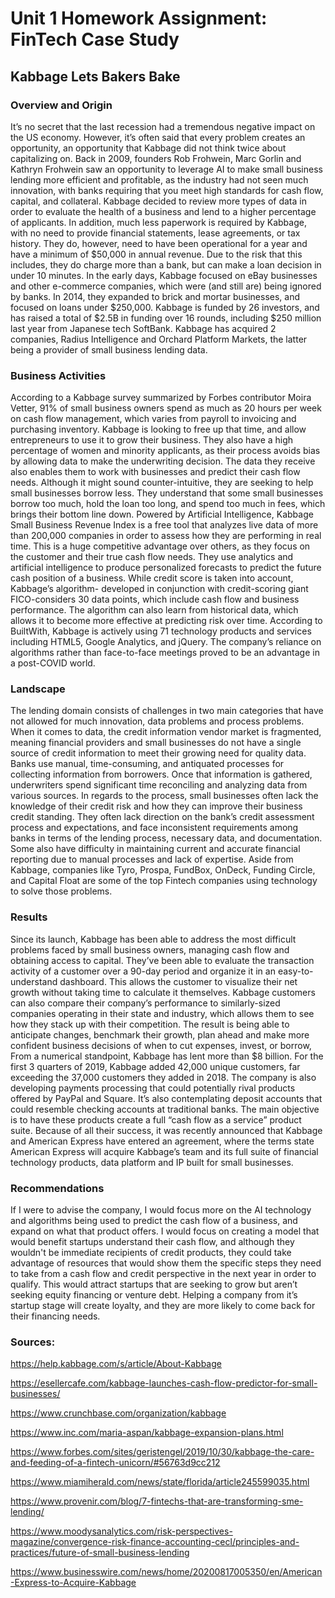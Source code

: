 # Unit 1 Homework Assignment: FinTech Case Study
## **Kabbage Lets Bakers Bake**

### Overview and Origin

It’s no secret that the last recession had a tremendous negative impact on the US economy. However, it’s often said that every problem creates an opportunity, an opportunity that Kabbage did not think twice about capitalizing on. Back in 2009, founders Rob Frohwein, Marc Gorlin and Kathryn Frohwein saw an opportunity to leverage AI to make small business lending more efficient and profitable, as the industry had not seen much innovation, with banks requiring that you meet high standards for cash flow, capital, and collateral. Kabbage decided to review more types of data in order to evaluate the health of a business and lend to a higher percentage 
of applicants. In addition, much less paperwork is required by Kabbage, with no need to provide financial statements, lease agreements, or tax history. They do, however, need to have been operational for a year and have a minimum of $50,000 in annual revenue. Due to the risk that this includes, they do charge more than a bank, but can make a loan decision in under 10 minutes. In the early days, Kabbage focused on eBay businesses and other e-commerce companies, which were (and still are) being ignored by banks. In 2014, they expanded to brick and mortar businesses, and focused on loans under $250,000. 
Kabbage is funded by 26 investors, and has raised a total of $2.5B in funding over 16 rounds, including $250 million last year from Japanese tech SoftBank. Kabbage has acquired 2 companies, Radius Intelligence and Orchard Platform Markets, the latter being a provider of small business lending data.

### Business Activities

According to a Kabbage survey summarized by Forbes contributor Moira Vetter, 91% of small business owners spend as much as 20 hours per week on cash flow management, which varies from payroll to invoicing and purchasing inventory. Kabbage is looking to free up that time, and allow entrepreneurs to use it to grow their business. They also have a high percentage of women and minority applicants, as their process avoids bias by allowing data to make the underwriting decision. The data they receive also enables them to work with businesses and predict their cash flow needs. Although it might sound counter-intuitive, they are seeking to help small businesses borrow less. They understand that some small businesses borrow too much, hold the loan too long, and spend too much in fees, which brings their bottom line down. 
Powered by Artificial Intelligence, Kabbage Small Business Revenue Index is a free tool that analyzes live data of more than 200,000 companies in order to assess how they are performing in real time. This is a huge competitive advantage over others, as they focus on the customer and their true cash flow needs. They use analytics and artificial intelligence to produce personalized forecasts to predict the future cash position of a business. While credit score is taken into account, Kabbage’s algorithm- developed in conjunction with credit-scoring giant FICO-considers 30 data points, which include cash flow and business performance. The algorithm can also learn from historical data, which allows it to become more effective at predicting risk over time. According to BuiltWith, Kabbage is actively using 71 technology products and services including HTML5, Google Analytics, and jQuery. The company’s reliance on algorithms rather than face-to-face meetings proved to be an advantage in a post-COVID world.

### Landscape

The lending domain consists of challenges in two main categories that have not allowed for much innovation, data problems and process problems. When it comes to data, the credit information vendor market is fragmented, meaning financial providers and small businesses do not have a single source of credit information to meet their growing need for quality data. Banks use manual, time-consuming, and antiquated processes for collecting information from borrowers. Once that information is gathered, underwriters spend significant time reconciling and analyzing data from various sources. In regards to the process, small businesses often lack the knowledge of their credit risk and how they can improve their business credit standing. They often lack direction on the bank’s credit assessment process and expectations, and face inconsistent requirements among banks in terms of the lending process, necessary data, and documentation. Some also have difficulty in maintaining current and accurate financial reporting due to manual processes and lack of expertise. Aside from Kabbage, companies like Tyro, Prospa, FundBox, OnDeck, Funding Circle, and Capital Float are some of the top Fintech companies using technology to solve those problems.

### Results

Since its launch, Kabbage has been able to address the most difficult problems faced by small business owners, managing cash flow and obtaining access to capital. They’ve been able to evaluate the transaction activity of a customer over a 90-day period and organize it in an easy-to-understand dashboard. This allows the customer to visualize their net growth without taking time to calculate it themselves. Kabbage customers can also compare their company’s performance to similarly-sized companies operating in their state and industry, which allows them to see how they stack up with their competition. The result is being able to anticipate changes, benchmark their growth, plan ahead and make more confident business decisions of when to cut expenses, invest, or borrow, 
From a numerical standpoint, Kabbage has lent more than $8 billion. For the first 3 quarters of 2019, Kabbage added 42,000 unique customers, far exceeding the 37,000 customers they added in 2018. The company is also developing payments processing that could potentially rival products offered by PayPal and Square. It’s also contemplating deposit accounts that could resemble checking accounts at traditional banks. The main objective is to have these products create a full “cash flow as a service” product suite. Because of all their success, it was recently announced that Kabbage and American Express have entered an agreement, where the terms state American Express will acquire Kabbage’s team and its full suite of financial technology products, data platform and IP built for small businesses.

### Recommendations

If I were to advise the company, I would focus more on the AI technology and algorithms being used to predict the cash flow of a business, and expand on what that product offers. I would focus on creating a model that would benefit startups understand their cash flow, and although they wouldn't be immediate recipients of credit products, they could take advantage of resources that would show them the specific steps they need to take from a cash flow and credit perspective in the next year in order to qualify. This would attract startups that are seeking to grow but aren’t seeking equity financing or venture debt. Helping a company from it’s startup stage will create loyalty, and they are more likely to come back for their financing needs.

### Sources:

https://help.kabbage.com/s/article/About-Kabbage

https://esellercafe.com/kabbage-launches-cash-flow-predictor-for-small-businesses/

https://www.crunchbase.com/organization/kabbage

https://www.inc.com/maria-aspan/kabbage-expansion-plans.html

https://www.forbes.com/sites/geristengel/2019/10/30/kabbage-the-care-and-feeding-of-a-fintech-unicorn/#56763d9cc212

https://www.miamiherald.com/news/state/florida/article245599035.html

https://www.provenir.com/blog/7-fintechs-that-are-transforming-sme-lending/

https://www.moodysanalytics.com/risk-perspectives-magazine/convergence-risk-finance-accounting-cecl/principles-and-practices/future-of-small-business-lending

https://www.businesswire.com/news/home/20200817005350/en/American-Express-to-Acquire-Kabbage

